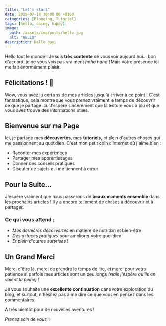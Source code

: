 ```yaml
---
title: "Let's start"
date: 2025-07-18 10:00:00 +0100
categories: [Blogging, Tutoriel]
tags: [hello, doing, happy]
image:
  path: /assets/img/posts/hello.jpg
  alt: "HELLO"
description: Hello guys
---
```


Hello tout le monde ! Je suis **très contente** de vous voir aujourd'hui... bon d'accord, je ne vous vois pas vraiment *haha haha* ! Mais votre présence ici me fait énormément plaisir.

## Félicitations ! 🎉

Wow, vous avez lu certains de mes articles jusqu'à arriver à ce point ! C'est fantastique, cela montre que vous prenez vraiment le temps de découvrir ce que je partage ici. J'espère sincèrement que la lecture vous a plu et que vous avez trouvé des informations utiles.

## Bienvenue sur ma Page

Ici, je partage mes **découvertes**, mes **tutoriels**, et plein d'autres choses qui me passionnent au quotidien. C'est mon petit coin d'internet où j'aime bien :

- Raconter mes expériences
- Partager mes apprentissages 
- Donner des conseils pratiques
- Discuter de sujets qui me tiennent à cœur

## Pour la Suite...

J'espère vraiment que nous passerons de **beaux moments ensemble** dans les prochains articles ! Il y a encore tellement de choses à découvrir et à partager.

### Ce qui vous attend :
- *Mes dernières découvertes* en matière de nutrition et bien-être
- *Des astuces pratiques* pour améliorer votre quotidien
- *Et plein d'autres surprises* !

## Un Grand Merci

Merci d'être là, merci de prendre le temps de lire, et merci pour votre patience si parfois mes articles sont un peu longs *(mais j'espère qu'ils en valent la peine)* !

Je vous souhaite une **excellente continuation** dans votre exploration du blog, et surtout, n'hésitez pas à me dire ce que vous en pensez dans les commentaires.

À très bientôt pour de nouvelles aventures ! 

*Prenez soin de vous* ✨
```